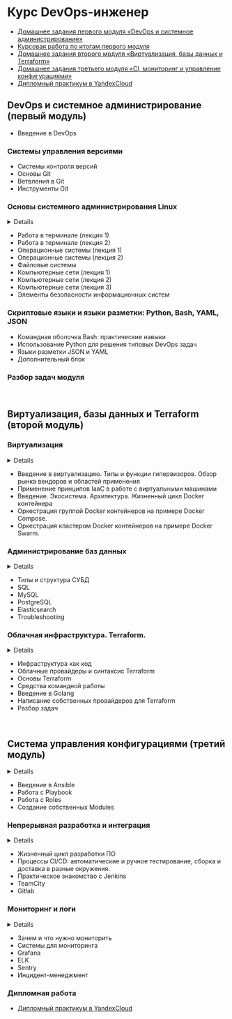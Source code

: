 # Курс DevOps-инженер
- [Домашнее задания первого модуля «DevOps и системное администрирование»](1_sysadm-homeworks)
- [Курсовая работа по итогам первого модуля](1_sysadm-homeworks/pcs-devsys-diplom)
- [Домашнее задания второго модуля «Виртуализация, базы данных и Terraform»](2_virt-homeworks)
- [Домашнее задания третьего модуля «CI, мониторинг и управление конфигурациями»](3_mnt-homeworks)
- [Дипломный практикум в YandexCloud](4_devops-diplom-yandexcloud)

## DevOps и системное администрирование (первый модуль) 

- Введение в DevOps
### Системы управления версиями
- Системы контроля версий
- Основы Git
- Ветвления в Git
- Инструменты Git

### Основы системного администрирования Linux
<details>
Узнаете, какие бывают типы операционных систем, какие функции они обеспечивают.
Поймёте, как устроено взаимодействие внутри ОС, как приложения обращаются к системе.
Детально разберёте ОС Linux и принципы работы системного администратора с ней.
Научитесь управлять процессами, потоками, сигналами, хранением данных.
  
Изучите основы работы компьютерных сетей, команды для конфигурации сетевых устройств и служб,
инструменты настройки и диагностики сетей, а также самые распространённые сетевые приложения.
Рассмотрите модель OSI, работу сетей TCP/IP на втором, третьем и четвёртом уровнях. 
Узнаете, как работать с VPN, Firewall, NAT.
</details>

- Работа в терминале (лекция 1)
- Работа в терминале (лекция 2)
- Операционные системы (лекция 1)
- Операционные системы (лекция 2)
- Файловые системы
- Компьютерные сети (лекция 1)
- Компьютерные сети (лекция 2)
- Компьютерные сети (лекция 3)
- Элементы безопасности информационных систем

### Скриптовые языки и языки разметки: Python, Bash, YAML, JSON
- Командная оболочка Bash: практические навыки
- Использование Python для решения типовых DevOps задач
- Языки разметки JSON и YAML
- Дополнительный блок
### Разбор задач модуля
<br />

## Виртуализация, базы данных и Terraform (второй модуль)

### Виртуализация
<details>
Узнаете различия видов виртуализации и контейнеризации. 
Научитесь управлять виртуальными машинами с помощью libvirtd. 
Напишете несколько Dockerfile, которые можно будет использовать в дальнейших проектах как примеры. 
Научитесь запускать несколько контейнеров одновременно и объединять их в виртуальную сеть.
</details>

- Введение в виртуализацию. Типы и функции гипервизоров. Обзор рынка вендоров и областей применения
- Применение принципов IaaC в работе с виртуальными машинами
- Введение. Экосистема. Архитектура. Жизненный цикл Docker контейнера
- Оркестрация группой Docker контейнеров на примере Docker Compose.
- Оркестрация кластером Docker контейнеров на примере Docker Swarm.

### Администрирование баз данных
<details>
Познакомитесь с решениями для полнотекстового поиска. 
Овладеете навыками установки и настройки кеш-систем.
Научитесь устанавливать и настраивать базы данных для нужд разработки. 
Познакомитесь с технологиями создания отказоустойчивых кластеров 
баз данных и кеш систем при помощи кластеризации и шардинга. 
Научитесь писать простые SQL-запросы и запросы для работы с NoSQL-базами данных.
</details>

- Типы и структура СУБД
- SQL
- MySQL
- PostgreSQL
- Elasticsearch
- Troubleshooting

### Облачная инфраструктура. Terraform.
<details>
Научитесь описывать конфигурацию любых сервисов, имеющих API, в виде кода при помощи Terraform. 
Поймёте, как выстраивать командные процессы работы над инфраструктурой. 
Овладеете навыками написания скриптов на Golang. 
Научитесь писать собственные расширения для Terraform.
</details>

- Инфраструктура как код
- Облачные провайдеры и синтаксис Terraform
- Основы Terraform
- Средства командной работы
- Введение в Golang
- Написание собственных провайдеров для Terraform
- Разбор задач
<br />

## Система управления конфигурациями (третий модуль)
<details>
Научитесь описывать инфраструктуру в виде кода. 
Сможете настроить удалённый сервер и восстановить его конфигурацию в случае необходимости. 
Получите набор готовых шаблонов для решения типовых задач конфигурирования серверов.
</details> 

- Введение в Ansible
- Работа с Playbook
- Работа с Roles
- Создание собственных Modules

### Непрерывная разработка и интеграция
<details>
Подробно разберём все этапы жизни ПО. 
Вы узнаете, как организовать взаимодействие между разработчиками, 
тестировщиками и системными администраторами.
Получите практические навыки работы с Jira, Jenkins, TeamCity и Gitlab CI.
</details>

- Жизненный цикл разработки ПО
- Процессы CI/CD: автоматические и ручное тестирование, сборка и доставка в разные окружения.
- Практическое знакомство с Jenkins
- TeamCity
- Gitlab

### Мониторинг и логи
<details>
Подробно разберётесь, зачем нужен мониторинг и какие параметры нужно контролировать. 
Узнаете, как организовать систему оповещения о различных событиях, чтобы узнавать о сбоях первым, а не от заказчика. 
Научитесь организовывать логирование всех действий приложений и анализировать эти логи. 
Овладеете навыками работы с elasticsearch, Logstash, Kibana и Graylog. 
Научитесь настраивать связку Prometehus + Grafana + Alertmanager. 
Познакомитесь с Zabbix для мониторинга физических и виртуальных машин
</details>

- Зачем и что нужно мониторить
- Системы для мониторинга
- Grafana
- ELK
- Sentry
- Инцидент-менеджмент

### Дипломная работа
- [Дипломный практикум в YandexCloud](4_devops-diplom-yandexcloud)